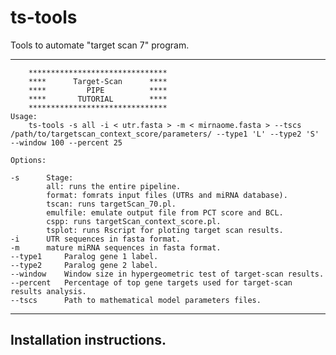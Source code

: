 # ts-tools
Tools to automate "target scan 7" program.

----

		*******************************
		****      Target-Scan      ****
		****         PIPE          ****
		****       TUTORIAL        ****
		*******************************
	Usage:
		ts-tools -s all -i < utr.fasta > -m < mirnaome.fasta > --tscs /path/to/targetscan_context_score/parameters/ --type1 'L' --type2 'S' --window 100 --percent 25

	Options:

	-s		Stage:
			all: runs the entire pipeline.
			format: fomrats input files (UTRs and miRNA database).
			tscan: runs targetScan_70.pl.
			emulfile: emulate output file from PCT score and BCL.
			cspp: runs targetScan_context_score.pl.
			tsplot: runs Rscript for ploting target scan results.
	-i		UTR sequences in fasta format.
	-m		mature miRNA sequences in fasta format.
	--type1		Paralog gene 1 label.
	--type2		Paralog gene 2 label.
	--window	Window size in hypergeometric test of target-scan results.
	--percent	Percentage of top gene targets used for target-scan results analysis.
	--tscs		Path to mathematical model parameters files.
----

## Installation instructions.

